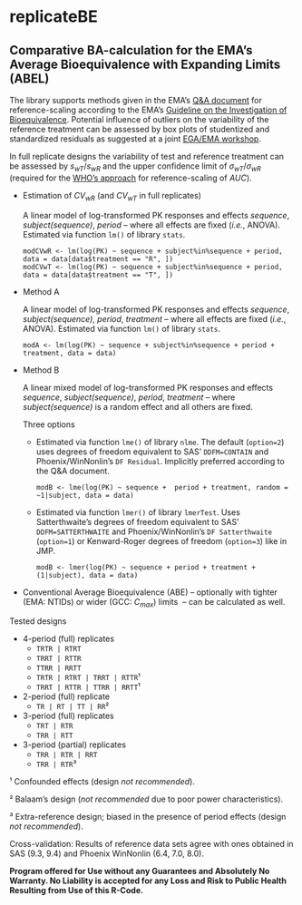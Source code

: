 # replicateBE
## Comparative BA-calculation for the EMA’s Average Bioequivalence with Expanding Limits (ABEL)

The library supports methods given in the EMA’s [Q&A document](https://www.ema.europa.eu/en/documents/scientific-guideline/questions-answers-positions-specific-questions-addressed-pharmacokinetics-working-party_en.pdf) for reference-scaling according to the EMA’s [Guideline on the Investigation of Bioequivalence](https://www.ema.europa.eu/en/documents/scientific-guideline/guideline-investigation-bioequivalence-rev1_en.pdf). Potential influence of outliers on the variability of the reference treatment can be assessed by box plots of studentized and standardized residuals as suggested at a joint [EGA/EMA workshop](https://www.medicinesforeurope.com/wp-content/uploads/2016/03/EGA_BEQ_QA_WEB_QA_1_32.pdf).

In full replicate designs the variability of test and reference treatment can be assessed by _s<sub>wT</sub>_/_s<sub>wR</sub>_ and the upper confidence limit of <em>σ<sub>wT</sub></em>/<em>σ<sub>wR</sub></em> (required for the [WHO’s approach](https://extranet.who.int/prequal/sites/default/files/documents/AUC_criteria_November2018.pdf) for reference-scaling of _AUC_).


- Estimation of <em>CV<sub>wR</sub></em> (and <em>CV<sub>wT</sub></em> in full replicates)

  A linear model of log-transformed PK responses and effects _sequence_, _subject(sequence)_, _period_&nbsp;– where all effects are fixed (_i.e._, ANOVA). Estimated via function ```lm()``` of library ```stats```.
  ```Rscript
  modCVwR <- lm(log(PK) ~ sequence + subject%in%sequence + period, data = data[data$treatment == "R", ])
  modCVwT <- lm(log(PK) ~ sequence + subject%in%sequence + period, data = data[data$treatment == "T", ])
  ```
 

- Method A
  
  A linear model of log-transformed PK responses and effects _sequence_, _subject(sequence)_, _period_, _treatment_&nbsp;– where all effects are fixed (_i.e._, ANOVA). Estimated via function ```lm()``` of library ```stats```.
  ```Rscript
  modA <- lm(log(PK) ~ sequence + subject%in%sequence + period + treatment, data = data)
  ```
  
- Method B
  
  A linear mixed model of log-transformed PK responses and effects _sequence_, _subject(sequence)_, _period_, _treatment_&nbsp;– where _subject(sequence)_ is a random effect and all others are fixed.
  
  Three options
    - Estimated via function ```lme()``` of library ```nlme```. The default (```option=2```) uses degrees of freedom equivalent to SAS’ ```DDFM=CONTAIN``` and Phoenix/WinNonlin’s ```DF Residual```. Implicitly preferred according to the Q&A document.
      ```Rscript
      modB <- lme(log(PK) ~ sequence +  period + treatment, random = ~1|subject, data = data)
      ```    
    - Estimated via function ```lmer()``` of library ```lmerTest```. Uses Satterthwaite’s degrees of freedom equivalent to SAS’ ```DDFM=SATTERTHWAITE``` and Phoenix/WinNonlin’s ```DF Satterthwaite``` (```option=1```) or Kenward-Roger degrees of freedom (```option=3```) like in JMP.
      ```Rscript
      modB <- lmer(log(PK) ~ sequence + period + treatment + (1|subject), data = data)
      ```


- Conventional Average Bioequivalence (ABE)&nbsp;– optionally with tighter (EMA: NTIDs) or wider (GCC: _C<sub>max</sub>_) limits
             &nbsp;– can be calculated as well.

Tested designs
- 4-period (full) replicates
  - ```TRTR | RTRT```
  - ```TRRT | RTTR```
  - ```TTRR | RRTT```
  - ```TRTR | RTRT | TRRT | RTTR```¹
  - ```TRRT | RTTR | TTRR | RRTT```¹
- 2-period (full) replicate
  - ```TR | RT | TT | RR```²
- 3-period (full) replicates
  - ```TRT | RTR```
  - ```TRR | RTT```
- 3-period (partial) replicates
  - ```TRR | RTR | RRT```
  - ```TRR | RTR```³

¹ Confounded effects (design _not recommended_).

² Balaam’s design (_not recommended_ due to poor power characteristics).

³ Extra-reference design; biased in the presence of period effects (design _not recommended_).

Cross-validation: Results of reference data sets agree with ones obtained in SAS (9.3, 9.4) and Phoenix WinNonlin (6.4, 7.0, 8.0).

**Program offered for Use without any Guarantees and Absolutely No Warranty. No Liability is accepted for any Loss and Risk to Public Health Resulting from Use of this R-Code.**
